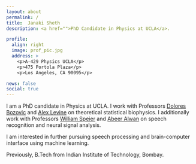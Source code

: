 ```yaml
---
layout: about
permalink: /
title:  Janaki Sheth
description: <a href="">PhD Candidate in Physics at UCLA</a>.

profile:
  align: right
  image: prof_pic.jpg
  address: >
    <p>A-429 Physics UCLA</p>
    <p>475 Portola Plaza</p>
    <p>Los Angeles, CA 90095</p>

news: false
social: true
---
```


I am a PhD candidate in Physics at UCLA. I work with Professors [Dolores Bozovic](http://www.pa.ucla.edu/directory/dolores-bozovic) and [Alex Levine](http://alevine.chem.ucla.edu/) on theoretical statistical biophysics. I additionally work with Professors [William Speier](https://mii.ucla.edu/people/wspeier/) and [Abeer Alwan](https://www.ee.ucla.edu/abeer-alwan/) on speech recognition and neural signal analysis.

I am interested in further pursuing speech processing and brain-computer interface using machine learning.

Previously, B.Tech from Indian Institute of Technology, Bombay.
